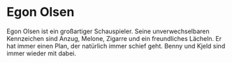 # Egon Olsen

Egon Olsen ist ein großartiger Schauspieler. Seine unverwechselbaren Kennzeichen sind Anzug, Melone, Zigarre und ein freundliches Lächeln.
Er hat immer einen Plan, der natürlich immer schief geht. Benny und Kjeld sind immer wieder mit dabei.